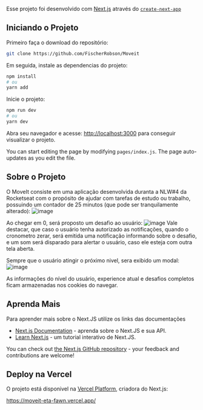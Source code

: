 Esse projeto foi desenvolvido com [Next.js](https://nextjs.org/) através do [`create-next-app`](https://github.com/vercel/next.js/tree/canary/packages/create-next-app)

## Iniciando o Projeto

Primeiro faça o download do repositório:
```bash
git clone https://github.com/FischerRobson/Moveit
```
Em seguida, instale as dependencias do projeto:
```bash
npm install
# ou
yarn add
```
Inicie o projeto:
```bash
npm run dev
# ou
yarn dev
```


Abra seu navegador e acesse: [http://localhost:3000](http://localhost:3000) para conseguir visualizar o projeto.

You can start editing the page by modifying `pages/index.js`. The page auto-updates as you edit the file.

## Sobre o Projeto

O MoveIt consiste em uma aplicação desenvolvida duranta a NLW#4 da Rocketseat com o propósito de ajudar com tarefas de estudo ou trabalho, possuindo um contador de 25 minutos (que pode ser tranquilamente alterado):
![image](https://user-images.githubusercontent.com/61335036/110365718-21d95000-8024-11eb-8dae-f4481a7580f1.png)

Ao chegar em 0, será proposto um desafio ao usuário:
![image](https://user-images.githubusercontent.com/61335036/110365861-4c2b0d80-8024-11eb-8274-d36abef3e367.png)
Vale destacar, que caso o usuário tenha autorizado as notificações, quando o cronometro zerar, será emitida uma notificação informando sobre o desafio, e um som será disparado para alertar o usuário, caso ele esteja com outra tela aberta.

Sempre que o usuário atingir o próximo nivel, sera exibido um modal:
![image](https://user-images.githubusercontent.com/61335036/110366196-bb086680-8024-11eb-9181-2ff7851d6d70.png)

As informações do nível do usuário, experience atual e desafios completos ficam armazenadas nos cookies do navegar.

## Aprenda Mais

Para aprender mais sobre o Next.JS utilize os links das documentações

- [Next.js Documentation](https://nextjs.org/docs) - aprenda sobre o Next.JS e sua API.
- [Learn Next.js](https://nextjs.org/learn) - um tutorial interativo de Next.JS.

You can check out [the Next.js GitHub repository](https://github.com/vercel/next.js/) - your feedback and contributions are welcome!

## Deploy na Vercel

O projeto está disponivel na [Vercel Platform](https://vercel.com/new?utm_medium=default-template&filter=next.js&utm_source=create-next-app&utm_campaign=create-next-app-readme), criadora do Next.js:

https://moveit-eta-fawn.vercel.app/
